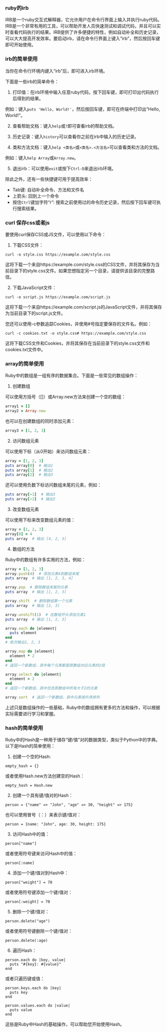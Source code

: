 ### ruby的irb
IRB是一个ruby交互式解释器，它允许用户在命令行界面上输入并执行ruby代码。IRB是一个非常有用的工具，可以帮助开发人员快速测试和调试代码，并且可以实时查看代码执行的结果。IRB提供了许多便捷的特性，例如自动补全和历史记录，可以大大提高开发效率。要启动irb，请在命令行界面上键入“irb”，然后按回车键即可开始使用。
### irb的简单使用
当你在命令行环境内键入“irb”后，即可进入irb环境。

下面是一些irb的简单命令：

1. 打印值：在irb环境中输入任意ruby代码，按下回车键，即可打印出代码执行后得到的结果。

例如：键入`puts 'Hello, World!'`，然后按回车键，即可在终端中打印出“Hello, World!”。

2. 查看帮助文档：键入`help`或`?`即可查看irb的帮助文档。

3. 历史记录：键入`history`可以查看你之前在irb中输入的历史记录。

4. 类和方法文档：键入`help <类名>`或`<类名>.<方法名>`可以查看类和方法的文档。

例如：键入`help Array`或`Array.new`。

5. 退出irb：可以使用`exit`或按下`Ctrl-D`来退出irb环境。

除此之外，还有一些快捷键可用于提高效率：

- Tab键: 自动补全命令、方法和文件名
- 上箭头: 回到上一个命令
- 按住`Ctrl`键加字符“r”: 搜索之前使用过的命令历史记录，然后按下回车键可执行搜索结果。
### curl 保存css或者js
要使用curl保存CSS或JS文件，可以使用以下命令：

1. 下载CSS文件：

```
curl -o style.css https://example.com/style.css
```

这将下载一个来自https://example.com/style.css的CSS文件，并将其保存为当前目录下的style.css文件。如果您想指定另一个目录，请提供该目录的完整路径。

2. 下载JavaScript文件：

```
curl -o script.js https://example.com/script.js
```

这将下载一个来自https://example.com/script.js的JavaScript文件，并将其保存为当前目录下的script.js文件。

您还可以使用-c参数追踪Cookies，并使用#号指定要保存的文件名。例如：

```
curl -c cookies.txt -o style.css# https://example.com/style.css
```

这将下载CSS文件和Cookies，并将其保存在当前目录下的style.css文件和cookies.txt文件中。
### array的简单使用
Ruby中的数组是一组有序的数据集合。下面是一些常见的数组操作：

1. 创建数组

可以使用方括号（[]）或Array.new方法来创建一个空的数组：

```ruby
array1 = []
array2 = Array.new
```

也可以在创建数组的同时添加元素：

```ruby
array3 = [1, 2, 3]
```

2. 访问数组元素

可以使用下标（从0开始）来访问数组元素：

```ruby
array = [1, 2, 3]
puts array[0]  # 输出1
puts array[1]  # 输出2
puts array[2]  # 输出3
```

还可以使用负数下标访问数组末尾的元素，例如：

```ruby
puts array[-1]  # 输出3
puts array[-2]  # 输出2
```

3. 改变数组元素

可以使用下标来改变数组元素的值：

```ruby
array = [1, 2, 3]
array[0] = 4
puts array  # 输出 [4, 2, 3]
```

4. 数组的方法

Ruby中的数组有许多实用的方法，例如：

```ruby
array = [1, 2, 3]
array.push(4)  # 添加元素4到数组末尾
puts array  # 输出 [1, 2, 3, 4]

array.pop  # 删除数组末尾的元素
puts array  # 输出 [1, 2, 3]

array.shift  # 删除数组第一个元素
puts array  # 输出 [2, 3]

array.unshift(1)  # 在数组开头添加元素1
puts array  # 输出 [1, 2, 3]

array.each do |element|
  puts element
end
# 依次输出1, 2, 3

array.map do |element|
  element * 2
end
# 返回一个新数组，其中每个元素都是原数组对应元素的2倍

array.select do |element|
  element > 2
end
# 返回一个新数组，其中包含原数组中所有大于2的元素

array.sort  # 返回一个新数组，其中元素按升序排列
```

上述只是数组操作的一些基础，Ruby中的数组拥有更多的方法和操作，可以根据实际需要进行学习和掌握。
### hash的简单使用
Ruby中的Hash是一种用于储存“键/值”对的数据类型，类似于Python中的字典。以下是Hash的简单使用：

1. 创建一个空的Hash:

```
empty_hash = {}
```

或者使用Hash.new方法创建空的Hash：

```
empty_hash = Hash.new
```

2. 创建一个具有键/值对的Hash：

```
person = {"name" => "John", "age" => 30, "height" => 175}
```

也可以使用冒号（：）来表示键/值对：

```
person = {name: "John", age: 30, height: 175}
```

3. 访问Hash中的值：

```
person["name"]
```

或者使用符号键来访问Hash中的值：

```
person[:name]
```

4. 添加一个键/值对到Hash中：

```
person["weight"] = 70
```

或者使用符号键添加一个键/值对：

```
person[:weight] = 70
```

5. 删除一个键/值对：

```
person.delete("age")
```

或者使用符号键删除一个键/值对：

```
person.delete(:age)
```

6. 遍历Hash：

```
person.each do |key, value|
  puts "#{key}: #{value}"
end
```

或者只遍历键或值：

```
person.keys.each do |key|
  puts key
end

person.values.each do |value|
  puts value
end
```

这些是Ruby中Hash的基础操作，可以帮助您开始使用Hash。
